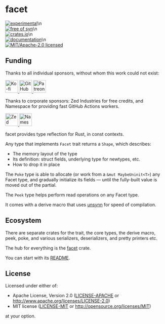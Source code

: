 # facet

[![experimental](https://img.shields.io/badge/status-highly%20experimental-orange)](https://github.com/fasterthanlime/facet)\n\
[![free of syn](https://img.shields.io/badge/free%20of-syn-hotpink)](https://github.com/fasterthanlime/free-of-syn)\n\
[![crates.io](https://img.shields.io/crates/v/facet.svg)](https://crates.io/crates/facet)\n\
[![documentation](https://docs.rs/facet/badge.svg)](https://docs.rs/facet)\n\
[![MIT/Apache-2.0 licensed](https://img.shields.io/crates/l/facet.svg)](./LICENSE)

## Funding

Thanks to all individual sponsors, without whom this work could not exist:

<a href="https://ko-fi.com/fasterthanlime">
    <picture>
    <source media="(prefers-color-scheme: dark)" srcset="https://github.com/facet-rs/facet/raw/main/static/sponsors-v2/ko-fi-dark.svg">
    <img src="https://github.com/facet-rs/facet/raw/main/static/sponsors-v2/ko-fi-light.svg" height="40" alt="Ko-fi">
    </picture>
</a> <a href="https://github.com/sponsors/fasterthanlime">
    <picture>
    <source media="(prefers-color-scheme: dark)" srcset="https://github.com/facet-rs/facet/raw/main/static/sponsors-v2/github-dark.svg">
    <img src="https://github.com/facet-rs/facet/raw/main/static/sponsors-v2/github-light.svg" height="40" alt="GitHub Sponsors">
    </picture>
</a> <a href="https://patreon.com/fasterthanlime">
    <picture>
    <source media="(prefers-color-scheme: dark)" srcset="https://github.com/facet-rs/facet/raw/main/static/sponsors-v2/patreon-dark.svg">
    <img src="https://github.com/facet-rs/facet/raw/main/static/sponsors-v2/patreon-light.svg" height="40" alt="Patreon">
    </picture>
</a>

Thanks to corporate sponsors: Zed Industries for free credits, and Namespace for providing fast GitHub Actions workers.

<a href="https://zed.dev">
    <picture>
    <source media="(prefers-color-scheme: dark)" srcset="https://github.com/facet-rs/facet/raw/main/static/sponsors-v2/zed-dark.svg">
    <img src="https://github.com/facet-rs/facet/raw/main/static/sponsors-v2/zed-light.svg" height="40" alt="Zed">
    </picture>
</a> <a href="https://namespace.so">
    <picture>
    <source media="(prefers-color-scheme: dark)" srcset="https://github.com/facet-rs/facet/raw/main/static/sponsors-v2/namespace-dark.svg">
    <img src="https://github.com/facet-rs/facet/raw/main/static/sponsors-v2/namespace-light.svg" height="40" alt="Namespace">
    </picture>
</a>
             

facet provides type reflection for Rust, in const contexts.

Any type that implements `Facet` trait returns a `Shape`, which describes:

  * The memory layout of the type
  * Its definition: struct fields, underlying type for newtypes, etc.
  * How to drop it in place

The `Poke` type is able to allocate (or work from a `&mut MaybeUninit<T>`)
any Facet type, and gradually initialize its fields — until the fully-built
value is moved out of the partial.

The `Peek` type helps perform read operations on any Facet type.

It comes with a derive macro that uses [unsynn](https://crates.io/crates/unsynn)
for speed of compilation.

## Ecosystem

There are separate crates for the trait, the core types, the derive macro, peek, poke,
and various serializers, deserializers, and pretty printers etc.

The hub for everything is the [facet](https://crates.io/crates/facet) crate.

You can start with its [README](https://github.com/fasterthanlime/facet/blob/main/facet/README.md).


## License

Licensed under either of:

- Apache License, Version 2.0 ([LICENSE-APACHE](https://github.com/facet-rs/facet/blob/main/LICENSE-APACHE) or <http://www.apache.org/licenses/LICENSE-2.0>)
- MIT license ([LICENSE-MIT](https://github.com/facet-rs/facet/blob/main/LICENSE-MIT) or <http://opensource.org/licenses/MIT>)

at your option.